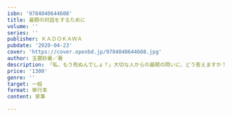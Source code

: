 ```yaml
---
isbn: '9784040644608'
title: 最期の対話をするために
volume: ''
series: ''
publisher: ＫＡＤＯＫＡＷＡ
pubdate: '2020-04-23'
cover: 'https://cover.openbd.jp/9784040644608.jpg'
author: 玉置妙憂／著
description: 「私、もう死ぬんでしょ？」大切な人からの最期の問いに、どう答えますか？
price: '1300'
genre: ''
target: 一般
format: 単行本
content: 家事

---
```

